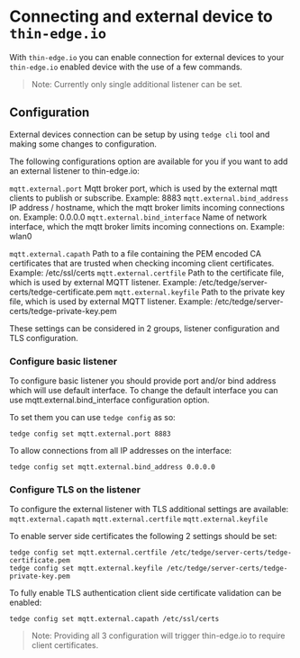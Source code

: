 # Connecting and external device to `thin-edge.io`

With `thin-edge.io` you can enable connection for external devices to your `thin-edge.io` enabled device with the use of a few commands.

> Note: Currently only single additional listener can be set.

## Configuration

External devices connection can be setup by using `tedge cli` tool and making some changes to configuration.

The following configurations option are available for you if you want to add an external listener to thin-edge.io:

`mqtt.external.port`             Mqtt broker port, which is used by the external mqtt clients to publish or subscribe. Example: 8883
`mqtt.external.bind_address`     IP address / hostname, which the mqtt broker limits incoming connections on. Example: 0.0.0.0
`mqtt.external.bind_interface`   Name of network interface, which the mqtt broker limits incoming connections on. Example: wlan0

`mqtt.external.capath`           Path to a file containing the PEM encoded CA certificates that are trusted when checking incoming client certificates. Example: /etc/ssl/certs
`mqtt.external.certfile`         Path to the certificate file, which is used by external MQTT listener. Example: /etc/tedge/server-certs/tedge-certificate.pem
`mqtt.external.keyfile`          Path to the private key file, which is used by external MQTT listener. Example: /etc/tedge/server-certs/tedge-private-key.pem

These settings can be considered in 2 groups, listener configuration and TLS configuration.

### Configure basic listener

To configure basic listener you should provide port and/or bind address which will use default interface.
To change the default interface you can use mqtt.external.bind_interface configuration option.

To set them you can use `tedge config` as so:

```shell
tedge config set mqtt.external.port 8883
```

To allow connections from all IP addresses on the interface:

```shell
tedge config set mqtt.external.bind_address 0.0.0.0
```

### Configure TLS on the listener

To configure the external listener with TLS additional settings are available: `mqtt.external.capath` `mqtt.external.certfile` `mqtt.external.keyfile`

To enable server side certificates the following 2 settings should be set:

```shell
tedge config set mqtt.external.certfile /etc/tedge/server-certs/tedge-certificate.pem
tedge config set mqtt.external.keyfile /etc/tedge/server-certs/tedge-private-key.pem
```

To fully enable TLS authentication client side certificate validation can be enabled:

```shell
tedge config set mqtt.external.capath /etc/ssl/certs
```

> Note: Providing all 3 configuration will trigger thin-edge.io to require client certificates.
